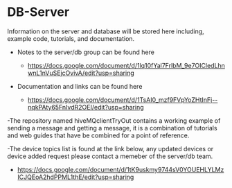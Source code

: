# DB-Server
Information on the server and database will be stored here including, example code, tutorials, and documentation. 



- Notes to the server/db group can be found here
  - https://docs.google.com/document/d/1lq10fYal7FrlbM_9e7OICledLhnwnL1nVuSEjcOvivA/edit?usp=sharing 
  
- Documentation and links can be found here 
  - https://docs.google.com/document/d/1TsAI0_mzf9FVpYoZHtInFj--nqkPAty65FnIvdR2OEI/edit?usp=sharing


-The repository named hiveMQclientTryOut contains a working example of sending a message and getting a message, it is a combination of tutorials and web guides that have be combined for a point of reference. 

-The device topics list is found at the link below, any updated devices or device added request please contact a memeber of the server/db team. 
 - https://docs.google.com/document/d/1tK9uskmy9744sV0YOUEHLYLMzICJQEoA2hdPPML1thE/edit?usp=sharing
